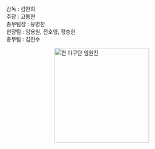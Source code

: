 감독 : 김찬희<br>
주장 : 고동현<br>
총무팀장 : 유병찬<br>
현장팀 : 임용원, 전호영, 정승헌<br>
총무팀 : 김찬수<br>

<img src="team_introducing/2025pyeon_executives.png" alt="편 야구단 임원진" width="250" style="display:block; margin:auto;">
